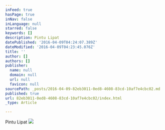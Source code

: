 ```yaml
---
inFeed: true
hasPage: true
inNav: false
inLanguage: null
starred: false
keywords: []
description: Pintu Lipat
datePublished: '2016-04-09T04:24:07.389Z'
dateModified: '2016-04-09T04:23:45.076Z'
title: ''
author: []
authors: []
publisher:
  name: null
  domain: null
  url: null
  favicon: null
sourcePath: _posts/2016-04-09-82eb3011-0ed8-4608-83cd-10af7e4cbc02.md
published: true
url: 82eb3011-0ed8-4608-83cd-10af7e4cbc02/index.html
_type: Article

---
```

Pintu Lipat
![](https://the-grid-user-content.s3-us-west-2.amazonaws.com/39854226-bc9d-49f5-8225-9d2247891fb0.jpg)